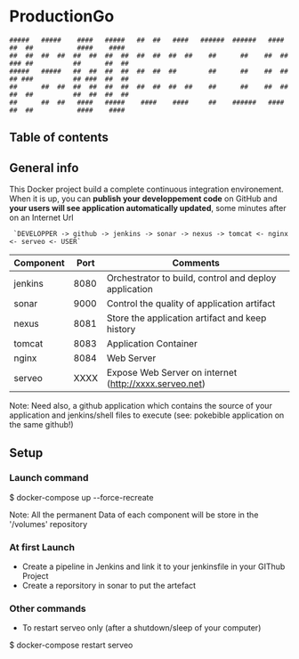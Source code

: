 # ProductionGo

	#####   #####    ####   #####   ##  ##   ####   ######  ######   ####   ##  ##           ####    ####  
	##  ##  ##  ##  ##  ##  ##  ##  ##  ##  ##  ##    ##      ##    ##  ##  ### ##          ##      ##  ## 
	#####   #####   ##  ##  ##  ##  ##  ##  ##        ##      ##    ##  ##  ## ###          ## ###  ##  ## 
	##      ##  ##  ##  ##  ##  ##  ##  ##  ##  ##    ##      ##    ##  ##  ##  ##          ##  ##  ##  ## 
	##      ##  ##   ####   #####    ####    ####     ##    ######   ####   ##  ##           ####    ####  

## Table of contents


## General info

This Docker project build a complete continuous integration environement. 
When it is up, you can **publish your developpement code** on GitHub and **your users will see application automatically updated**, some minutes after on an Internet Url    

     `DEVELOPPER -> github -> jenkins -> sonar -> nexus -> tomcat <- nginx <- serveo <- USER`

| Component | Port | Comments
| --------- | ---- | ---------------------------------------------------------------------------- |
| jenkins   | 8080 | Orchestrator to build, control and deploy application |
| sonar     | 9000 | Control the quality of application artifact |
| nexus     | 8081 | Store the application artifact and keep history |
| tomcat    | 8083 | Application Container |
| nginx     | 8084 | Web Server |
| serveo    | XXXX | Expose Web Server on internet (http://xxxx.serveo.net) |

Note: Need also, a github application which contains the source of your application and jenkins/shell files to execute (see: pokebible application on the same github!)


## Setup

### Launch command

$ docker-compose up --force-recreate 

Note: All the permanent Data of each component will be store in the '/volumes' repository


### At first Launch

* Create a pipeline in Jenkins and link it to your jenkinsfile in your GIThub Project 
* Create a reporsitory in sonar to put the artefact 


### Other commands

* To restart serveo only (after a shutdown/sleep of your computer) 

$ docker-compose restart serveo
